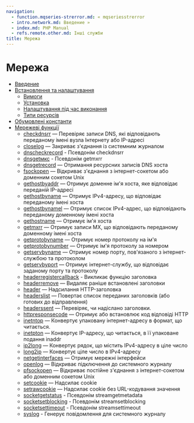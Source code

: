 ```yaml
---
navigation:
  - function.mqseries-strerror.md: « mqseriesstrerror
  - intro.network.md: Введение »
  - index.md: PHP Manual
  - refs.remote.other.md: Інші служби
title: Мережа
---
```

# Мережа

-   [Введение](intro.network.md)
-   [Встановлення та налаштування](network.setup.md)
    -   [Вимоги](network.requirements.md)
    -   [Установка](network.installation.md)
    -   [Налаштування під час виконання](network.configuration.md)
    -   [Типи ресурсів](network.resources.md)
-   [Обумовлені константи](network.constants.md)
-   [Мережеві функції](ref.network.md)
    -   [checkdnsrr](function.checkdnsrr.md) — Перевіряє записи DNS, які відповідають переданому імені вузла Інтернету або IP-адресі
    -   [closelog](function.closelog.md) — Закриває з'єднання із системним журналом
    -   [dnscheckrecord](function.dns-check-record.md) - Псевдонім checkdnsrr
    -   [dnsgetмкс](function.dns-get-mx.md) - Псевдонім getmxrr
    -   [dnsgetrecord](function.dns-get-record.md) — Отримання ресурсних записів DNS хоста
    -   [fsockopen](function.fsockopen.md) — Відкриває з'єднання з інтернет-сокетом або доменним сокетом Unix
    -   [gethostbyaddr](function.gethostbyaddr.md) — Отримує доменне ім'я хоста, яке відповідає переданій IP-адресі
    -   [gethostbyname](function.gethostbyname.md) — Отримує IPv4-адресу, що відповідає переданому імені хоста
    -   [gethostbynamel](function.gethostbynamel.md) — Отримує список IPv4-адрес, що відповідають переданому доменному імені хоста
    -   [gethostname](function.gethostname.md) — Отримує ім'я хоста
    -   [getmxrr](function.getmxrr.md) — Отримує записи MX, що відповідають переданому доменному імені хоста
    -   [getprotobyname](function.getprotobyname.md) — Отримує номер протоколу на ім'я
    -   [getprotobynumber](function.getprotobynumber.md) — Отримує ім'я протоколу за номером
    -   [getservbyname](function.getservbyname.md) — Отримує номер порту, пов'язаного з інтернет-службою та протоколом
    -   [getservbyport](function.getservbyport.md) — Отримує інтернет-службу, що відповідає заданому порту та протоколу
    -   [headerregistercallback](function.header-register-callback.md) - Викликає функцію заголовка
    -   [headerremove](function.header-remove.md) — Видаляє раніше встановлені заголовки
    -   [header](function.header.md) — Надсилання HTTP-заголовка
    -   [headerslist](function.headers-list.md) — Повертає список переданих заголовків (або готових до відправлення)
    -   [headerssent](function.headers-sent.md) — Перевіряє, чи надіслано заголовки.
    -   [httpresponsecode](function.http-response-code.md) — Отримує або встановлює код відповіді HTTP
    -   [inetntop](function.inet-ntop.md) — Конвертує упаковану інтернет-адресу в формат, що читається.
    -   [inetpton](function.inet-pton.md) — Конвертує IP-адресу, що читається, в її упаковане подання inaddr
    -   [ip2long](function.ip2long.md) — Конвертує рядок, що містить IPv4-адресу в ціле число
    -   [long2ip](function.long2ip.md) — Конвертує ціле число в IPv4-адресу
    -   [netgetinterfaces](function.net-get-interfaces.md) — Отримує мережні інтерфейси
    -   [openlog](function.openlog.md) — Відкриває підключення до системного журналу
    -   [pfsockopen](function.pfsockopen.md) — Відкриває постійне з'єднання з інтернет-сокетом або доменним сокетом Unix
    -   [setcookie](function.setcookie.md) — Надсилає cookie
    -   [setrawcookie](function.setrawcookie.md) — Надсилає cookie без URL-кодування значення
    -   [socketgetstatus](function.socket-get-status.md) - Псевдонім streamgetmetadata
    -   [socketsetblocking](function.socket-set-blocking.md) - Псевдонім streamsetblocking
    -   [socketsettimeout](function.socket-set-timeout.md) - Псевдонім streamsettimeout
    -   [syslog](function.syslog.md) - Генерує повідомлення для системного журналу

